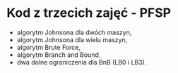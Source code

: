 # Kod z trzecich zajęć - PFSP 
- algorytm Johnsona dla dwóch maszyn,
- algorytm Johnsona dla wielu maszyn,
- algorytm Brute Force,
- algorytm Branch and Bound,
- dwa dolne ograniczenia dla BnB (LB0 i LB3).
